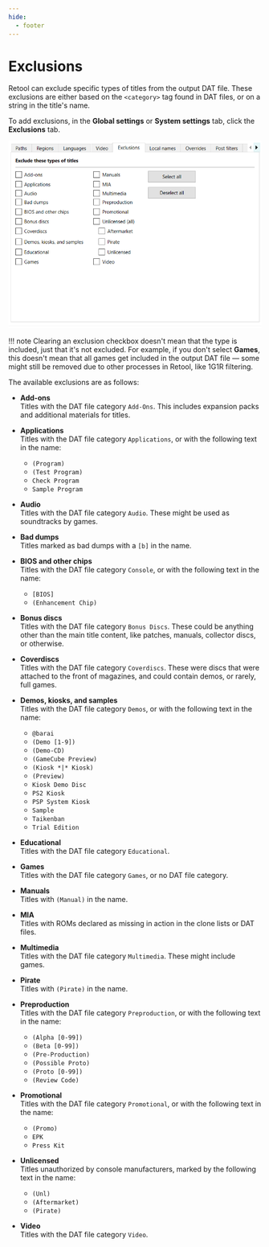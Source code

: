 ```yaml
---
hide:
  - footer
---
```


# Exclusions

Retool can exclude specific types of titles from the output DAT file. These exclusions are
either based on the `<category>` tag found in DAT files, or on a string in the title's
name.

To add exclusions, in the **Global settings** or **System settings** tab, click the
**Exclusions** tab.

![A screenshot of Retool's exclusions tab](images/exclusions.png)

!!! note
    Clearing an exclusion checkbox doesn't mean that the type is included, just that it's
    not excluded. For example, if you don't select **Games**, this doesn't mean that all
    games get included in the output DAT file &mdash; some might still be removed due to
    other processes in Retool, like 1G1R filtering.

The available exclusions are as follows:

* **Add-ons**
  <br>Titles with the DAT file category `Add-Ons`. This includes expansion packs and
  additional materials for titles.

* **Applications**
  <br>Titles with the DAT file category `Applications`, or with the following text in the
  name:
    * `(Program)`
    * `(Test Program)`
    * `Check Program`
    * `Sample Program`

* **Audio**
  <br>Titles with the DAT file category `Audio`. These might be used as soundtracks by
  games.

* **Bad dumps**
  <br>Titles marked as bad dumps with a `[b]` in the name.

* **BIOS and other chips**
  <br>Titles with the DAT file category `Console`, or with the following text in the name:
    * `[BIOS]`
    * `(Enhancement Chip)`

* **Bonus discs**
  <br>Titles with the DAT file category `Bonus Discs`. These could be anything other than
  the main title content, like patches, manuals, collector discs, or otherwise.

* **Coverdiscs**
  <br>Titles with the DAT file category `Coverdiscs`. These were discs that were attached
  to the front of magazines, and could contain demos, or rarely, full games.

* **Demos, kiosks, and samples**
  <br>Titles with the DAT file category `Demos`, or with the following text in the name:
    * `@barai`
    * `(Demo [1-9])`
    * `(Demo-CD)`
    * `(GameCube Preview)`
    * `(Kiosk *|* Kiosk)`
    * `(Preview)`
    * `Kiosk Demo Disc`
    * `PS2 Kiosk`
    * `PSP System Kiosk`
    * `Sample`
    * `Taikenban`
    * `Trial Edition`

* **Educational**
  <br>Titles with the DAT file category `Educational`.

* **Games**
  <br>Titles with the DAT file category `Games`, or no DAT file category.

* **Manuals**
  <br>Titles with `(Manual)` in the name.

* **MIA**
  <br>Titles with ROMs declared as missing in action in the clone lists or DAT files.

* **Multimedia**
  <br>Titles with the DAT file category `Multimedia`. These might include games.

* **Pirate**
  <br>Titles with `(Pirate)` in the name.

* **Preproduction**
  <br>Titles with the DAT file category `Preproduction`, or with the following text in the
  name:
    * `(Alpha [0-99])`
    * `(Beta [0-99])`
    * `(Pre-Production)`
    * `(Possible Proto)`
    * `(Proto [0-99])`
    * `(Review Code)`

* **Promotional**
  <br>Titles with the DAT file category `Promotional`, or with the following text in the
  name:
    * `(Promo)`
    * `EPK`
    * `Press Kit`

* **Unlicensed**
  <br>Titles unauthorized by console manufacturers, marked by the following text in the
  name:
    * `(Unl)`
    * `(Aftermarket)`
    * `(Pirate)`

* **Video**
  <br>Titles with the DAT file category `Video`.
